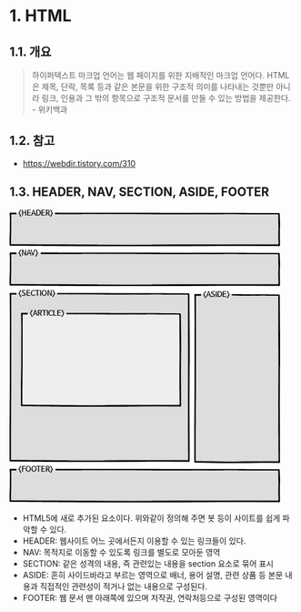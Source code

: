 # 1. HTML

## 1.1. 개요

> 하이퍼텍스트 마크업 언어는 웹 페이지를 위한 지배적인 마크업 언어다. HTML은 제목, 단락, 목록 등과 같은 본문을 위한 구조적 의미를 나타내는 것뿐만 아니라 링크, 인용과 그 밖의 항목으로 구조적 문서를 만들 수 있는 방법을 제공한다. - 위키백과

## 1.2. 참고

- <https://webdir.tistory.com/310>

## 1.3. HEADER, NAV, SECTION, ASIDE, FOOTER

![Section등에 대한 정의](img/2021-02-14-02-48-02.png)

- HTML5에 새로 추가된 요소이다. 위와같이 정의해 주면 봇 등이 사이트를 쉽게 파악할 수 있다.
- HEADER: 웹사이트 어느 곳에서든지 이용할 수 있는 링크들이 있다.
- NAV: 목적지로 이동할 수 있도록 링크를 별도로 모아둔 영역
- SECTION: 같은 성격의 내용, 즉 관련있는 내용을 section 요소로 묶어 표시
- ASIDE: 흔히 사이드바라고 부르는 영역으로 배너, 용어 설명, 관련 상품 등 본문 내용과 직접적인 관련성이 적거나 없는 내용으로 구성된다.
- FOOTER: 웹 문서 맨 아래쪽에 있으며 저작권, 연락처등으로 구성된 영역이다
